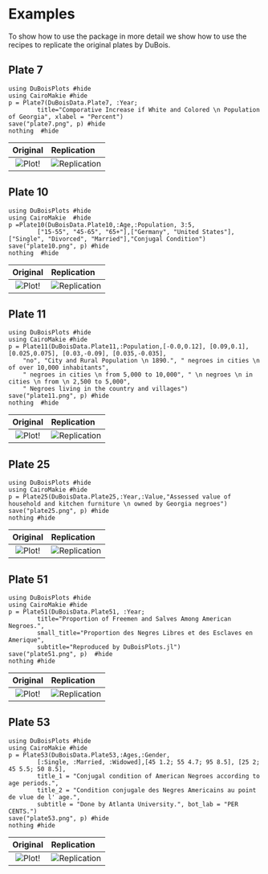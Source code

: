 # Examples 

To show how to use the package in more detail we show how to use the recipes to replicate 
the original plates by DuBois.


## Plate 7
```@eval
using DuBoisPlots #hide
using CairoMakie #hide
p = Plate7(DuBoisData.Plate7, :Year; 
        title="Comporative Increase if White and Colored \n Population of Georgia", xlabel = "Percent")
save("plate7.png", p) #hide
nothing  #hide
```

|Original                                     |Replication                 |
|:-------------------------------------------:|:---------------------------|
|![Plot!](assets/original-plate-07.jpg)|![Replication](plate7.png)| --> -->



## Plate 10
```@eval
using DuBoisPlots #hide
using CairoMakie  #hide
p =Plate10(DuBoisData.Plate10,:Age,:Population, 3:5,
        ["15-55", "45-65", "65+"],["Germany", "United States"],["Single", "Divorced", "Married"],"Conjugal Condition")
save("plate10.png", p) #hide
nothing  #hide
```

|Original                                     |Replication                 |
|:-------------------------------------------:|:---------------------------|
|![Plot!](assets/original-plate-10.jpg)|![Replication](plate10.png)|

## Plate 11
```@eval
using DuBoisPlots #hide
using CairoMakie #hide
p = Plate11(DuBoisData.Plate11,:Population,[-0.0,0.12], [0.09,0.1], [0.025,0.075], [0.03,-0.09], [0.035,-0.035],
    "no", "City and Rural Population \n 1890.", " negroes in cities \n of over 10,000 inhabitants",
    " negroes in cities \n from 5,000 to 10,000", " \n negroes \n in cities \n from \n 2,500 to 5,000",
    " Negroes living in the country and villages")
save("plate11.png", p) #hide
nothing  #hide
```
|Original                                     |Replication                 |
|:-------------------------------------------:|:---------------------------|
|![Plot!](assets/original-plate-11.jpg)|![Replication](plate11.png)|

## Plate 25
```@eval
using DuBoisPlots #hide
using CairoMakie #hide
p = Plate25(DuBoisData.Plate25,:Year,:Value,"Assessed value of household and kitchen furniture \n owned by Georgia negroes")
save("plate25.png", p) #hide
nothing #hide
```
|Original                                     |Replication                 |
|:-------------------------------------------:|:---------------------------|
|![Plot!](assets/original-plate-25.jpg)|![Replication](plate25.png)|


## Plate 51
```@eval
using DuBoisPlots #hide
using CairoMakie #hide
p = Plate51(DuBoisData.Plate51, :Year; 
        title="Proportion of Freemen and Salves Among American Negroes.",
        small_title="Proportion des Negres Libres et des Esclaves en Amerique",
        subtitle="Reproduced by DuBoisPlots.jl")
save("plate51.png", p)  #hide
nothing #hide
```
|Original                                     |Replication                 |
|:-------------------------------------------:|:---------------------------|
|![Plot!](assets/original-plate-51.jpg)|![Replication](plate51.png)|


## Plate 53
```@eval
using DuBoisPlots #hide
using CairoMakie #hide
p = Plate53(DuBoisData.Plate53,:Ages,:Gender,
        [:Single, :Married, :Widowed],[45 1.2; 55 4.7; 95 8.5], [25 2; 45 5.5; 50 8.5],
        title_1 = "Conjugal condition of American Negroes according to age periods.",
        title_2 = "Condition conjugale des Negres Americains au point de vlue de l' age.",
        subtitle = "Done by Atlanta University.", bot_lab = "PER CENTS.")
save("plate53.png", p) #hide
nothing #hide
```

|Original                                     |Replication                 |
|:-------------------------------------------:|:---------------------------|
|![Plot!](assets/original-plate-53.jpg)|![Replication](plate53.png)|
